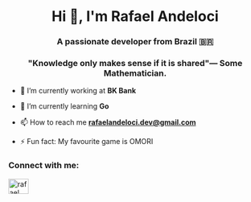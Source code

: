 <h1 align="center">Hi 👋, I'm Rafael Andeloci</h1>
<h3 align="center">A passionate developer from Brazil 🇧🇷</h3>
<h3 align="center"><strong>"Knowledge only makes sense if it is shared"</strong>— Some Mathematician.</h3>

- 🔭 I’m currently working at **BK Bank**

- 🌱 I’m currently learning  **Go**

- 📫 How to reach me **rafaelandeloci.dev@gmail.com**

- ⚡ Fun fact: My favourite game is OMORI

<h3 align="left">Connect with me:</h3>
<p align="left">
<a href="https://linkedin.com/in/rafael-andeloci-18a902228" target="blank"><img align="center" src="https://raw.githubusercontent.com/rahuldkjain/github-profile-readme-generator/master/src/images/icons/Social/linked-in-alt.svg" alt="rafael andeloci r. gonçalves" height="30" width="40" /></a>
</p>

